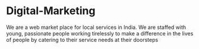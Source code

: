 # Digital-Marketing
We are a web market place for local services in India. We are staffed with young, passionate people working tirelessly to make a difference in the lives of people by catering to their service needs at their doorsteps
